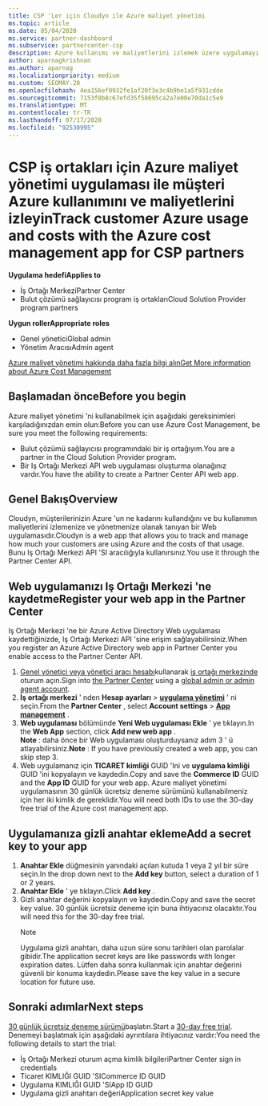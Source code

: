 ```yaml
---
title: CSP 'Ler için Cloudyn ile Azure maliyet yönetimi
ms.topic: article
ms.date: 05/04/2020
ms.service: partner-dashboard
ms.subservice: partnercenter-csp
description: Azure kullanımı ve maliyetlerini izlemek üzere uygulamayı kullanabilmeniz için Cloudyn Web uygulamasını nasıl kaydedeceğinizi ve Iş Ortağı Merkezi 'nde BT için gizli anahtar nasıl kullanacağınızı öğrenin.
author: aparnagkrishnan
ms.author: aparnag
ms.localizationpriority: medium
ms.custom: SEOMAY.20
ms.openlocfilehash: 4ea156ef0932fe1af20f3e3c4b9be1a5f931cdde
ms.sourcegitcommit: 7153f0b8c67efd35f58695ca2a7e00e70da1c5e9
ms.translationtype: MT
ms.contentlocale: tr-TR
ms.lasthandoff: 07/17/2020
ms.locfileid: "92530995"
---
```

# <a name="track-customer-azure-usage-and-costs-with-the-azure-cost-management-app-for-csp-partners"></a><span data-ttu-id="1ece9-103">CSP iş ortakları için Azure maliyet yönetimi uygulaması ile müşteri Azure kullanımını ve maliyetlerini izleyin</span><span class="sxs-lookup"><span data-stu-id="1ece9-103">Track customer Azure usage and costs with the Azure cost management app for CSP partners</span></span>  

<span data-ttu-id="1ece9-104">**Uygulama hedefi**</span><span class="sxs-lookup"><span data-stu-id="1ece9-104">**Applies to**</span></span>

- <span data-ttu-id="1ece9-105">İş Ortağı Merkezi</span><span class="sxs-lookup"><span data-stu-id="1ece9-105">Partner Center</span></span>
- <span data-ttu-id="1ece9-106">Bulut çözümü sağlayıcısı program iş ortakları</span><span class="sxs-lookup"><span data-stu-id="1ece9-106">Cloud Solution Provider program partners</span></span>

<span data-ttu-id="1ece9-107">**Uygun roller**</span><span class="sxs-lookup"><span data-stu-id="1ece9-107">**Appropriate roles**</span></span>

- <span data-ttu-id="1ece9-108">Genel yönetici</span><span class="sxs-lookup"><span data-stu-id="1ece9-108">Global admin</span></span>
- <span data-ttu-id="1ece9-109">Yönetim Aracısı</span><span class="sxs-lookup"><span data-stu-id="1ece9-109">Admin agent</span></span>

[<span data-ttu-id="1ece9-110">Azure maliyet yönetimi hakkında daha fazla bilgi alın</span><span class="sxs-lookup"><span data-stu-id="1ece9-110">Get More information about Azure Cost Management</span></span>](https://go.microsoft.com/fwlink/p/?linkid=857893)

## <a name="before-you-begin"></a><span data-ttu-id="1ece9-111">Başlamadan önce</span><span class="sxs-lookup"><span data-stu-id="1ece9-111">Before you begin</span></span>
<span data-ttu-id="1ece9-112">Azure maliyet yönetimi 'ni kullanabilmek için aşağıdaki gereksinimleri karşıladığınızdan emin olun:</span><span class="sxs-lookup"><span data-stu-id="1ece9-112">Before you can use Azure Cost Management, be sure you meet the following requirements:</span></span>

- <span data-ttu-id="1ece9-113">Bulut çözümü sağlayıcısı programındaki bir iş ortağıyım.</span><span class="sxs-lookup"><span data-stu-id="1ece9-113">You are a partner in the Cloud Solution Provider program.</span></span>
- <span data-ttu-id="1ece9-114">Bir Iş Ortağı Merkezi API web uygulaması oluşturma olanağınız vardır.</span><span class="sxs-lookup"><span data-stu-id="1ece9-114">You have the ability to create a Partner Center API web app.</span></span>

## <a name="overview"></a><span data-ttu-id="1ece9-115">Genel Bakış</span><span class="sxs-lookup"><span data-stu-id="1ece9-115">Overview</span></span>

<span data-ttu-id="1ece9-116">Cloudyn, müşterilerinizin Azure 'un ne kadarını kullandığını ve bu kullanımın maliyetlerini izlemenize ve yönetmenize olanak tanıyan bir Web uygulamasıdır.</span><span class="sxs-lookup"><span data-stu-id="1ece9-116">Cloudyn is a web app that allows you to track and manage how much your customers are using Azure and the costs of that usage.</span></span> <span data-ttu-id="1ece9-117">Bunu Iş Ortağı Merkezi API 'SI aracılığıyla kullanırsınız.</span><span class="sxs-lookup"><span data-stu-id="1ece9-117">You use it through the Partner Center API.</span></span>

## <a name="register-your-web-app-in-the-partner-center"></a><span data-ttu-id="1ece9-118">Web uygulamanızı Iş Ortağı Merkezi 'ne kaydetme</span><span class="sxs-lookup"><span data-stu-id="1ece9-118">Register your web app in the Partner Center</span></span>
<span data-ttu-id="1ece9-119">Iş Ortağı Merkezi 'ne bir Azure Active Directory Web uygulaması kaydettiğinizde, Iş Ortağı Merkezi API 'sine erişim sağlayabilirsiniz.</span><span class="sxs-lookup"><span data-stu-id="1ece9-119">When you register an Azure Active Directory web app in Partner Center you enable access to the Partner Center API.</span></span> 
1.  <span data-ttu-id="1ece9-120">[Genel yönetici veya yönetici aracı hesabı](create-user-accounts-and-set-permissions.md)kullanarak [iş ortağı merkezinde](https://partnercenter.microsoft.com/pcv/dashboard/overview) oturum açın.</span><span class="sxs-lookup"><span data-stu-id="1ece9-120">Sign into [the Partner Center](https://partnercenter.microsoft.com/pcv/dashboard/overview) using a [global admin or admin agent account](create-user-accounts-and-set-permissions.md).</span></span>
2.  <span data-ttu-id="1ece9-121">**İş ortağı merkezi** ' nden **Hesap ayarları** &gt; **[uygulama yönetimi](https://partnercenter.microsoft.com/pcv/apiintegration/appmanagement)** ' ni seçin.</span><span class="sxs-lookup"><span data-stu-id="1ece9-121">From the **Partner Center** , select **Account settings** &gt; **[App management](https://partnercenter.microsoft.com/pcv/apiintegration/appmanagement)** .</span></span>
3.  <span data-ttu-id="1ece9-122">**Web uygulaması** bölümünde **Yeni Web uygulaması Ekle** ' ye tıklayın.</span><span class="sxs-lookup"><span data-stu-id="1ece9-122">In the **Web App** section, click **Add new web app** .</span></span>
<br> <span data-ttu-id="1ece9-123">**Note** : daha önce bir Web uygulaması oluşturduysanız adım 3 ' ü atlayabilirsiniz.</span><span class="sxs-lookup"><span data-stu-id="1ece9-123">**Note** : If you have previously created a web app, you can skip step 3.</span></span>
4.  <span data-ttu-id="1ece9-124">Web uygulamanız için **TICARET kimliği** GUID 'Ini ve **uygulama kimliği** GUID 'ini kopyalayın ve kaydedin.</span><span class="sxs-lookup"><span data-stu-id="1ece9-124">Copy and save the **Commerce ID** GUID and the **App ID** GUID for your web app.</span></span> <span data-ttu-id="1ece9-125">Azure maliyet yönetimi uygulamasının 30 günlük ücretsiz deneme sürümünü kullanabilmeniz için her iki kimlik de gereklidir.</span><span class="sxs-lookup"><span data-stu-id="1ece9-125">You will need both IDs to use the 30-day free trial of the Azure cost management app.</span></span>

## <a name="add-a-secret-key-to-your-app"></a><span data-ttu-id="1ece9-126">Uygulamanıza gizli anahtar ekleme</span><span class="sxs-lookup"><span data-stu-id="1ece9-126">Add a secret key to your app</span></span>
1. <span data-ttu-id="1ece9-127">**Anahtar Ekle** düğmesinin yanındaki açılan kutuda 1 veya 2 yıl bir süre seçin.</span><span class="sxs-lookup"><span data-stu-id="1ece9-127">In the drop down next to the **Add key** button, select a duration of 1 or 2 years.</span></span>
2. <span data-ttu-id="1ece9-128">**Anahtar Ekle** ' ye tıklayın.</span><span class="sxs-lookup"><span data-stu-id="1ece9-128">Click **Add key** .</span></span> 
3. <span data-ttu-id="1ece9-129">Gizli anahtar değerini kopyalayın ve kaydedin.</span><span class="sxs-lookup"><span data-stu-id="1ece9-129">Copy and save the secret key value.</span></span> <span data-ttu-id="1ece9-130">30 günlük ücretsiz deneme için buna ihtiyacınız olacaktır.</span><span class="sxs-lookup"><span data-stu-id="1ece9-130">You will need this for the 30-day free trial.</span></span><br>
   > [!NOTE]  
   > <span data-ttu-id="1ece9-131">Uygulama gizli anahtarı, daha uzun süre sonu tarihleri olan parolalar gibidir.</span><span class="sxs-lookup"><span data-stu-id="1ece9-131">The application secret keys are like passwords with longer expiration dates.</span></span> <span data-ttu-id="1ece9-132">Lütfen daha sonra kullanmak için anahtar değerini güvenli bir konuma kaydedin.</span><span class="sxs-lookup"><span data-stu-id="1ece9-132">Please save the key value in a secure location for future use.</span></span>

## <a name="next-steps"></a><span data-ttu-id="1ece9-133">Sonraki adımlar</span><span class="sxs-lookup"><span data-stu-id="1ece9-133">Next steps</span></span>
<span data-ttu-id="1ece9-134">[30 günlük ücretsiz deneme sürümü](https://go.microsoft.com/fwlink/?linkid=857895)başlatın.</span><span class="sxs-lookup"><span data-stu-id="1ece9-134">Start a [30-day free trial](https://go.microsoft.com/fwlink/?linkid=857895).</span></span>
<span data-ttu-id="1ece9-135">Denemeyi başlatmak için aşağıdaki ayrıntılara ihtiyacınız vardır:</span><span class="sxs-lookup"><span data-stu-id="1ece9-135">You need the following details to start the trial:</span></span>
- <span data-ttu-id="1ece9-136">İş Ortağı Merkezi oturum açma kimlik bilgileri</span><span class="sxs-lookup"><span data-stu-id="1ece9-136">Partner Center sign in credentials</span></span>
- <span data-ttu-id="1ece9-137">Ticaret KIMLIĞI GUID 'SI</span><span class="sxs-lookup"><span data-stu-id="1ece9-137">Commerce ID GUID</span></span>
- <span data-ttu-id="1ece9-138">Uygulama KIMLIĞI GUID 'SI</span><span class="sxs-lookup"><span data-stu-id="1ece9-138">App ID GUID</span></span>
- <span data-ttu-id="1ece9-139">Uygulama gizli anahtarı değeri</span><span class="sxs-lookup"><span data-stu-id="1ece9-139">Application secret key value</span></span>
